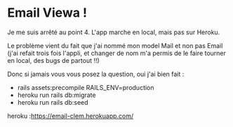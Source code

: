 # Email Viewa !

Je me suis arrêté au point 4. L'app marche en local, mais pas sur Heroku.

Le problème vient du fait que j'ai nommé mon model Mail et non pas Email (j'ai refait trois fois l'appli, et changer de nom m'a permis de le faire tourner en local, des bugs de partout !!)

Donc si jamais vous vous posez la question, oui j'ai bien fait :
* rails assets:precompile RAILS_ENV=production
* heroku run rails db:migrate
* heroku run rails db:seed


heroku :https://email-clem.herokuapp.com/
